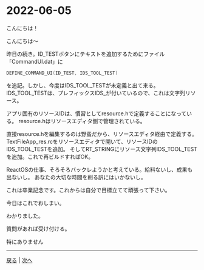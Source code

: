 # 2022-06-05

こんにちは！

こんにちは～

昨日の続き。ID_TESTボタンにテキストを追加するためにファイル「CommandUI.dat」に

```c
DEFINE_COMMAND_UI(ID_TEST, IDS_TOOL_TEST)
```

を追記。しかし、今度はIDS_TOOL_TESTが未定義と出て来る。
IDS_TOOL_TESTは、プレフィックスIDS_が付いているので、これは文字列リソース。

アプリ固有のリソースIDは、慣習としてresource.hで定義することになっている。
resource.hはリソースエディタ側で管理されている。

直接resource.hを編集するのは野蛮だから、リソースエディタ経由で定義する。
TextFileApp_res.rcをリソースエディタで開いて、リソースIDのIDS_TOOL_TESTを追加。
そしてRT_STRINGにリソース文字列IDS_TOOL_TESTを追加。これで再ビルドすればOK。

ReactOSの仕事、そろそろバックレようかと考えている。給料ないし、成果も出ないし。
あなたの大切な時間を削る訳にはいかないし。

これは卒業記念です。これからは自分で目標立てて頑張って下さい。

今日はこれでおしまい。

わかりました。

質問があれば受け付ける。

特にありません

---

[戻る](2022-06-04.md) | [次へ](2022-07-23.md)
